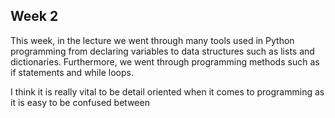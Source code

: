 ## Week 2

This week, in the lecture we went through many tools used in Python programming from declaring variables to data structures such as lists and dictionaries. Furthermore, we went through programming methods such as if statements and while loops. 

I think it is really vital to be detail oriented when it comes to programming as it is easy to be confused between 